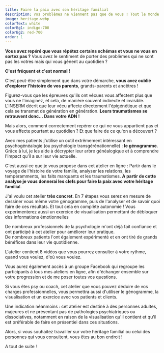 ```yaml
---
title: Faire la paix avec son héritage familial
description: Vos problèmes ne viennent pas que de vous ! Tout le monde hérite des troubles psychologique de sa famille. Ensemble, nous allons trouver ce qui ne vous appartient pas et débloquer votre situation.
image: heritage.webp
colorText: white
colorBg1: indigo-700
colorBg2: red-700
order: 1
---
```

**Vous avez repéré que vous répétez certains schémas et vous ne vous en sortez pas ?**
Vous avez le sentiment de porter des problèmes qui ne sont pas les votres mais qui vous gênent au quotidien ?

**C'est fréquent et c'est normal !**

C'est peut-être simplement que dans votre démarche, **vous avez oublié d'explorer l'histoire de vos parents**, grands-parents et ancêtres !

Figurez-vous que les épreuves qu'ils ont vécues vous affectent plus que vous ne l'imaginez, et cela, de manière souvent indirecte et invisible. L'INSERM décrit que leur vécu affecte directement l'épigénétique et que cela se transmet de génération en génération. **Leurs traumatismes se retrouvent donc... Dans votre ADN !**

Mais alors, comment correctement repérer ce qui ne vous appartient pas et vous affecte pourtant au quotidien ?
Et que faire de ce qu'on a découvert ?

Avec mes patients j'utilise un outil extrêmement intéressant en psychogénéalogie (ou psychologie transgérénationnelle) : **le génogramme**. Grâce à lui, je les aide à décrypter leur arbre généalogique et à comprendre l'impact qu'il a sur leur vie actuelle.

C'est aussi ce que je vous propose dans cet atelier en ligne : Partir dans le voyage de l'histoire de votre famille, analyser les relations, les tempéramments, les faits marquants et les traumatismes. **A partir de cette analyse je vous donnerai les clefs pour faire la paix avec votre héritage familial**.

J'ai voulu cet atelier **très concret**. En 7 étapes vous serez en mesure de dessiner vous même votre génogramme, puis de l'analyser et de savoir quoi faire de ces résultats. Et tout cela en complète autonomie !
Vous experimenterez aussi un exercice de visualisation permettant de débloquer des informations émotionnelles

De nombreux professionnels de la psychologie m'ont déjà fait confiance et ont participé à cet atelier pour améliorer leur pratique.  
De nombreux patients l'ont également expérimenté et en ont tiré de grands bénéfices dans leur vie quotidienne.

L'atelier contient 8 vidéos que vous pourrez consulter à votre rythme, quand vous voulez, d'où vous voulez.

Vous aurez également accès à un groupe Facebook qui regroupe les participants à tous mes ateliers en ligne, afin d'échanger ensemble sur votre progression et de me poser toutes vos questions.

Si vous êtes psy ou coach, cet atelier que vous pouvez déduire de vos charges professionnelles, vous permettra aussi d'utiliser le génogramme, la visualisation et un exercice avec vos patients et clients.

Une indication néanmoins : cet atelier est destiné à des personnes adultes, majeures et ne présentant pas de pathologies psychiatriques ou dissociatives, notamment en raison de la visualisation qu'il contient et qu'il est préférable de faire en présentiel dans ces situations.

Alors, si vous souhaitez travailler sur votre héritage familial ou celui des personnes qui vous consultent, vous êtes au bon endroit !

A tout de suite !
